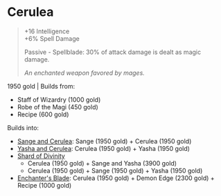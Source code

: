 # Cerulea

>  +16 Intelligence  
>  +6% Spell Damage
>  
> Passive - Spellblade: 30% of attack damage is dealt as magic damage.
> 
> *An enchanted weapon favored by mages.*

1950 gold | Builds from:

 - Staff of Wizardry (1000 gold)
 - Robe of the Magi (450 gold)
 - Recipe (600 gold)

Builds into:

 - [Sange and Cerulea](Sange%20and%20Cerulea.md): Sange (1950 gold) + Cerulea (1950 gold)
 - [Yasha and Cerulea](Yasha%20and%20Cerulea.md): Cerulea (1950 gold) + Yasha (1950 gold)
 - [Shard of Divinity](Shard%20of%20Divinity.md)
    - Cerulea (1950 gold) + Sange and Yasha (3900 gold)
    - Cerulea (1950 gold) + Sange (1950 gold) + Yasha (1950 gold)
 - [Enchanter's Blade](Enchanter%27s%20Blade.md): Cerulea (1950 gold) + Demon Edge (2300 gold) + Recipe (1000 gold)